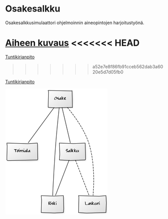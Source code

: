 # Osakesalkku
Osakesalkkusimulaattori ohjelmoinnin aineopintojen harjoitustyönä.

[Aiheen kuvaus](dokumentaatio/aiheenKuvausJaRakenne.md)
<<<<<<< HEAD
=======

[Tuntikirjanpito](dokumentaatio/tuntikirjanpito.md)
>>>>>>> a52e7e8f86fb91cceb562dab3a6020e5d7d05fb0

[Tuntikirjanpito](dokumentaatio/tuntikirjanpito.md)

![luokkakaavio](dokumentaatio/Osakesalkku_luokkakaavio.png "Luokkakaavio")
